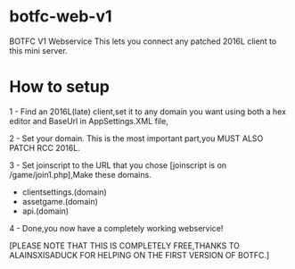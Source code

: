# botfc-web-v1
BOTFC V1 Webservice 
This lets you connect any patched 2016L client to this mini server.

# How to setup
1 - Find an 2016L(late) client,set it to any domain you want using both a hex editor and BaseUrl in AppSettings.XML file,

2 - Set your domain. This is the most important part,you MUST ALSO PATCH RCC 2016L.

3 - Set joinscript to the URL that you chose [joinscript is on /game/join1.php],Make these domains.

- clientsettings.(domain)
- assetgame.(domain)
- api.(domain)

4 - Done,you now have a completely working webservice!

[PLEASE NOTE THAT THIS IS COMPLETELY FREE,THANKS TO ALAINSXISADUCK FOR HELPING ON THE FIRST VERSION OF BOTFC.]

